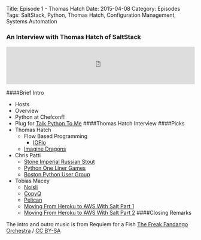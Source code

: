 Title: Episode 1 - Thomas Hatch
Date: 2015-04-08
Category: Episodes
Tags: SaltStack, Python, Thomas Hatch, Configuration Management, Systems Automation

### An Interview with Thomas Hatch of SaltStack

<iframe id="audio_iframe" src="https://www.podbean.com/media/player/b4pg8-5539be/initByJs/1/auto/1?skin=103" width="100%" height="100" frameborder="0" scrolling="no"></iframe>

####Brief Intro
  * Hosts
  * Overview
  * Python at Chefconf!
  * Plug for [Talk Python To Me](http://www.talkpythontome.com)
####Thomas Hatch Interview
####Picks
  * Thomas Hatch
    - Flow Based Programming
        + [IOFlo](http://ioflo.com/)
    - [Imagine Dragons](http://en.wikipedia.org/wiki/Imagine_Dragons)
  * Chris Patti
    - [Stone Imperial Russian Stout](http://www.stonebrewing.com/irs/)
    - [Python One Liner Games](http://arunrocks.com/python-one-liner-games/)
    - [Boston Python User Group](http://www.meetup.com/bostonpython/)
  * Tobias Macey
    - [Noisli](http://www.noisli.com/)
    - [CopyQ](https://github.com/hluk/CopyQ)
    - [Pelican](http://blog.getpelican.com/)
    - [Moving From Heroku to AWS With Salt Part 1](http://blog.renaissancedev.com/from-heroku-to-aws-with-saltstack-part-1.html)
    - [Moving From Heroku to AWS With Salt Part 2](http://blog.renaissancedev.com/from-heroku-to-aws-with-saltstack-part-1.html)
####Closing Remarks

The intro and outro music is from Requiem for a Fish [The Freak Fandango Orchestra](http://freemusicarchive.org/music/The_Freak_Fandango_Orchestra/)  / [CC BY-SA](http://creativecommons.org/licenses/by-sa/3.0/)
